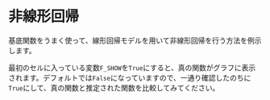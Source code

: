 # 非線形回帰

基底関数をうまく使って、線形回帰モデルを用いて非線形回帰を行う方法を例示します。

最初のセルに入っている変数`F_SHOW`を`True`にすると、真の関数がグラフに表示されます。デフォルトでは`False`になっていますので、一通り確認したのちに`True`にして、真の関数と推定された関数を比較してみてください。